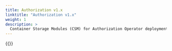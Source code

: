 ```yaml
---
title: Authorization v1.x
linktitle: "Authorization v1.x"
weight: 1
description: >
  Container Storage Modules (CSM) for Authorization Operator deployment
---  
```


{{<include file="content/docs/getting-started/installation/helm/modules/authorizationv1-x.md">}}

